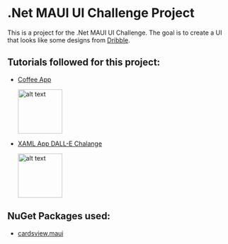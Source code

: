 # **.Net MAUI UI Challenge Project**
This is a project for the .Net MAUI UI Challenge. The goal is to create a UI that looks 
like some designs from [Dribble](https://dribbble.com/).

## Tutorials followed for this project:
- [Coffee App](https://www.youtube.com/watch?v=soz4o0zKars&ab_channel=DevsSchool)
	
	<img src="https://github.com/iwanlenin/CoffeeApp/assets/1597727/de6dd16d-41fe-4a49-9357-a16820ff2718" alt="alt text" width="100"/>


- [XAML App DALL-E Chalange](https://www.youtube.com/watch?v=9GE_clfNgB0&ab_channel=DevsSchool)

	<img src="https://github.com/iwanlenin/CoffeeApp/assets/1597727/3d4dcf82-3300-4032-8778-b0537bb43b40" alt="alt text" width="100"/>

## NuGet Packages used:
- [cardsview.maui](https://github.com/AndreiMisiukevich/CardView.MAUI)





